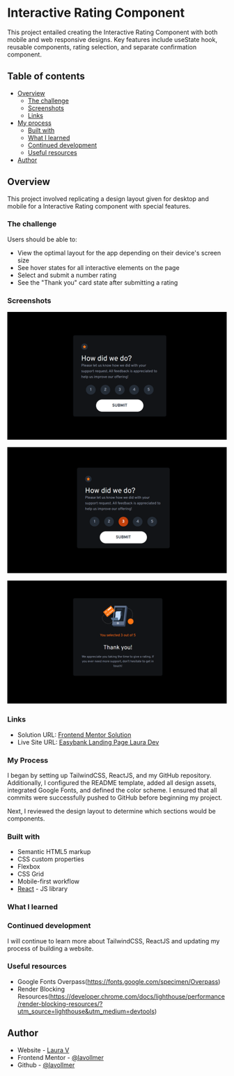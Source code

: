 # Interactive Rating Component

This project entailed creating the Interactive Rating Component with both mobile and web responsive designs. Key features include useState hook, reusable components, rating selection, and separate confirmation component.


## Table of contents

- [Overview](#overview)
  - [The challenge](#the-challenge)
  - [Screenshots](#screenshots)
  - [Links](#links)
- [My process](#my-process)
  - [Built with](#built-with)
  - [What I learned](#what-i-learned)
  - [Continued development](#continued-development)
  - [Useful resources](#useful-resources)
- [Author](#author)

## Overview

This project involved replicating a design layout given for desktop and mobile for a Interactive Rating component with special features.

### The challenge

Users should be able to:

- View the optimal layout for the app depending on their device's screen size
- See hover states for all interactive elements on the page
- Select and submit a number rating
- See the "Thank you" card state after submitting a rating

### Screenshots

![Desktop Landing Page](./src/assets/Rating.png)


![Desktop Selected Rating Page](./src/assets/SelectedRating.png)


![Desktop Thank You Page](./src/assets/ThankYou.png)


### Links

- Solution URL: [Frontend Mentor Solution]()
- Live Site URL: [Easybank Landing Page Laura Dev](https://interactive-rating-lauradev.netlify.app/)

### My Process

I began by setting up TailwindCSS, ReactJS, and my GitHub repository. Additionally, I configured the README template, added all design assets, integrated Google Fonts, and defined the color scheme. I ensured that all commits were successfully pushed to GitHub before beginning my project.

Next, I reviewed the design layout to determine which sections would be components. 


### Built with

- Semantic HTML5 markup
- CSS custom properties
- Flexbox
- CSS Grid
- Mobile-first workflow
- [React](https://reactjs.org/) - JS library

### What I learned


### Continued development

I will continue to learn more about TailwindCSS, ReactJS and updating my process of building a website.

### Useful resources

- Google Fonts Overpass(https://fonts.google.com/specimen/Overpass)
- Render Blocking Resources(https://developer.chrome.com/docs/lighthouse/performance/render-blocking-resources/?utm_source=lighthouse&utm_medium=devtools)

## Author

- Website - [Laura V](lauradeveloper.com)
- Frontend Mentor - [@lavollmer](https://www.frontendmentor.io/profile/lavollmer)
- Github - [@lavollmer](https://github.com/lavollmer)